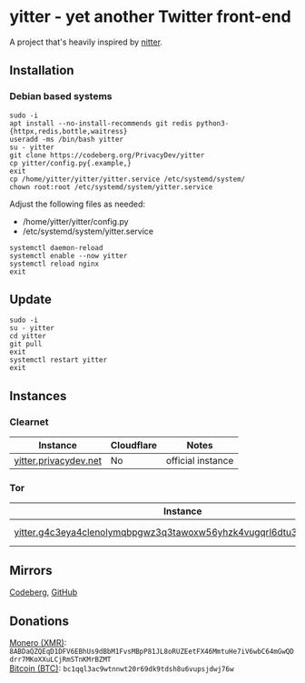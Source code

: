 # yitter - yet another Twitter front-end

A project that's heavily inspired by [nitter](https://github.com/zedeus/nitter).

## Installation

### Debian based systems
```
sudo -i
apt install --no-install-recommends git redis python3-{httpx,redis,bottle,waitress}
useradd -ms /bin/bash yitter
su - yitter
git clone https://codeberg.org/PrivacyDev/yitter
cp yitter/config.py{.example,}
exit
cp /home/yitter/yitter/yitter.service /etc/systemd/system/
chown root:root /etc/systemd/system/yitter.service
```
Adjust the following files as needed:
- /home/yitter/yitter/config.py
- /etc/systemd/system/yitter.service

```
systemctl daemon-reload
systemctl enable --now yitter
systemctl reload nginx
exit
```

## Update

```
sudo -i
su - yitter
cd yitter
git pull
exit
systemctl restart yitter
exit
```

## Instances

### Clearnet
|Instance                                                 | Cloudflare | Notes             |
|---------------------------------------------------------|------------|-------------------|
|[yitter.privacydev.net](https://yitter.privacydev.net)   | No         | official instance |

### Tor
|Instance                                                                                                                                                | Notes             |
|--------------------------------------------------------------------------------------------------------------------------------------------------------|-------------------|
|[yitter.g4c3eya4clenolymqbpgwz3q3tawoxw56yhzk4vugqrl6dtu3ejvhjid.onion](http://yitter.g4c3eya4clenolymqbpgwz3q3tawoxw56yhzk4vugqrl6dtu3ejvhjid.onion)   | official instance |

## Mirrors
[Codeberg](https://codeberg.org/PrivacyDev/yitter), [GitHub](https://github.com/PrivacyDevel/yitter)

## Donations
[Monero (XMR)](https://www.getmonero.org/): `8ABDaQZQEqD1DFV6EBhUs9dBbM1FvsMBpP81JL8oRUZEetFX46MmtuHe7iV6wbC64mGwQDdrr7MKoXXuLCjRmSTnKMrBZMT` \
[Bitcoin (BTC)](https://bitcoin.org/): `bc1qql3ac9wtnnwt20r69dk9tdsh8u6vupsjdwj76w`

